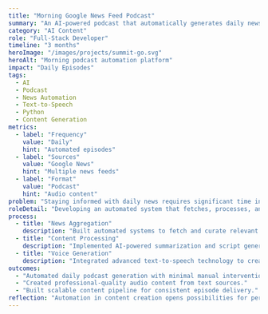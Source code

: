 ```yaml
---
title: "Morning Google News Feed Podcast"
summary: "An AI-powered podcast that automatically generates daily news summaries from Google News feeds with natural voice narration."
category: "AI Content"
role: "Full-Stack Developer"
timeline: "3 months"
heroImage: "/images/projects/summit-go.svg"
heroAlt: "Morning podcast automation platform"
impact: "Daily Episodes"
tags:
  - AI
  - Podcast
  - News Automation
  - Text-to-Speech
  - Python
  - Content Generation
metrics:
  - label: "Frequency"
    value: "Daily"
    hint: "Automated episodes"
  - label: "Sources"
    value: "Google News"
    hint: "Multiple news feeds"
  - label: "Format"
    value: "Podcast"
    hint: "Audio content"
problem: "Staying informed with daily news requires significant time investment in reading multiple sources. An automated podcast format makes news consumption passive and efficient."
roleDetail: "Developing an automated system that fetches, processes, and converts news content into professionally narrated podcast episodes using AI technologies."
process:
  - title: "News Aggregation"
    description: "Built automated systems to fetch and curate relevant news stories from Google News feeds across multiple categories."
  - title: "Content Processing"
    description: "Implemented AI-powered summarization and script generation to create coherent, engaging podcast narratives."
  - title: "Voice Generation"
    description: "Integrated advanced text-to-speech technology to create natural-sounding podcast episodes with consistent hosting voice."
outcomes:
  - "Automated daily podcast generation with minimal manual intervention."
  - "Created professional-quality audio content from text sources."
  - "Built scalable content pipeline for consistent episode delivery."
reflection: "Automation in content creation opens possibilities for personalized information consumption. The challenge lies in maintaining quality and relevance while scaling production."
---
```

